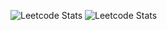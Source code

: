 ![Leetcode Stats](https://leetcard.jacoblin.cool/nalinmanikandan02?theme=unicorn)
![Leetcode Stats](https://leetcard.jacoblin.cool/nalinmanikandan02?ext=activity)

